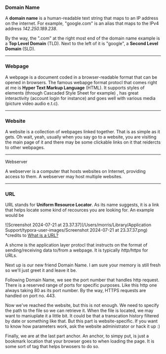### Domain Name

A **domain name** is a human-readable text string that maps to an IP address on the internet. For example,  "google.com" is an alias that maps to the IPv4 address *142.250.189.238*. 

By the way, the ".com" at the right most end of the domain name example is a **Top Level Domain** (TLD). Next to the left of it is "google", a **Second Level Domain** (SLD).

---

### Webpage

A webpage is a document coded in a browser-readable format that can be opened in browsers. The famous webapge format protocl that comes right at me is **Hyper Text Markup Language** (HTML). It supports styles of elements (through Cascaded Style Sheet for example) , has great interactivity (account login for instance) and goes well with various media (picture video audio e.t.c).

---

### Website

A website is a collection of webpages linked together. That is as simple as it gets. Oh wait, yeah, usually when you say go to a website, you are visiting the main page of it and there may be some clickable links on it that reidercts to other webpages.

---

Webserver

A webserver is a computer that hosts websites on Internet, providing access to them. A webserver may host multiple websites. 

---

### URL

URL stands for **Uniform Resource Locator**. As its name suggests, it is a link that helps locate some kind of recources you are looking for. An example would be

![Screenshot 2024-07-21 at 23.37.37](/Users/morris/Library/Application Support/typora-user-images/Screenshot 2024-07-21 at 23.37.37.png) *credits to [What is a URL?](https://developer.mozilla.org/en-US/docs/Learn/Common_questions/Web_mechanics/What_is_a_URL)

A shcme is the application layer protocl that instructs on the format of sending/receiving data to/from a webpage. It is typically *http/https* for URLs. 

Next up is our new friend Domain Name. I am sure your memory is still fresh so we'll just greet it and leave it be.  

Following Domain Name, we see the port number that handles http request. There is a reserved range of ports for specific purposes. Like this http one always taking 80 as its port number. By the way, HTTPS requests are handled on port no. 443.

Now we've reached the website, but this is not enough. We need to specify the path to the file so we can retrieve it. When the file is located, we may want to maniuplate it a little bit. It could be that a transcation history filtered by date or something like that. But this part is website-specific. If you want to know how parameters work, ask the website administrator or hack it up :)

Finally, we are at the last part anchor. An anchor, to simpy put, is just a bookmark location that your browser goes to when loading the page. It is some sort of tag that helps brwosers to do so.



 